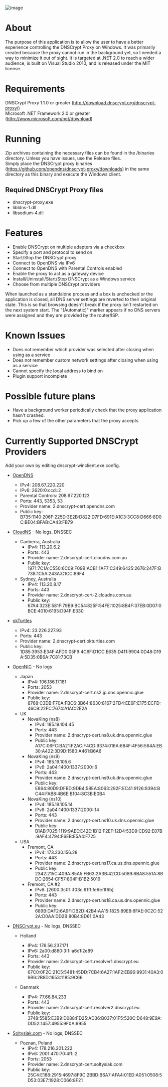 ![image](https://raw.github.com/Noxwizard/dnscrypt-winclient/master/screenshot.png)

About
=====
The purpose of this application is to allow the user to have a better experience controlling the DNSCrypt Proxy on Windows. It was primarily created because the proxy cannot run in the background yet, so I needed a way to minimize it out of sight. It is targeted at .NET 2.0 to reach a wider audience, is built on Visual Studio 2010, and is released under the MIT license.

Requirements
============
DNSCrypt Proxy 1.1.0 or greater (http://download.dnscrypt.org/dnscrypt-proxy/)  
Microsoft .NET Framework 2.0 or greater (http://www.microsoft.com/net/download)

Running
=======
Zip archives containing the necessary files can be found in the /binaries directory. Unless you have issues, use the Release files.  
Simply place the DNSCrypt proxy binaries (https://github.com/opendns/dnscrypt-proxy/downloads) in the same directory as this binary and execute the Windows client.

Required DNSCrypt Proxy files
-----------------------------
- dnscrypt-proxy.exe
- libldns-1.dll
- libsodium-4.dll


Features
========
- Enable DNSCrypt on multiple adapters via a checkbox
- Specify a port and protocol to send on
- Start/Stop the DNSCrypt proxy
- Connect to OpenDNS via IPv6
- Connect to OpenDNS with Parental Controls enabled
- Enable the proxy to act as a gateway device
- Install/Uninstall/Start/Stop DNSCrypt as a Windows service
- Choose from multiple DNSCrypt providers


When launched as a standalone process and a box is unchecked or the application is closed, all DNS server settings are reverted to their original state. This is so that browsing doesn't break if the proxy isn't restarted on the next system start. The "(Automatic)" marker appears if no DNS servers were assigned and they are provided by the router/ISP.

Known Issues
============
- Does not remember which provider was selected after closing when using as a service
- Does not remember custom network settings after closing when using as a service
- Cannot specify the local address to bind on
- Plugin support incomplete

Possible future plans
=====================
- Have a background worker periodically check that the proxy application hasn't crashed.
- Pick up a few of the other parameters that the proxy accepts

Currently Supported DNSCrypt Providers
======================================
Add your own by editing dnscrypt-winclient.exe.config.

* [OpenDNS](http://www.opendns.com)
  - IPv4: 208.67.220.220
  - IPv6: 2620:0:ccd::2
  - Parental Controls: 208.67.220.123
  - Ports: 443, 5353, 53
  - Provider name: 2.dnscrypt-cert.opendns.com
  - Public key: B735:1140:206F:225D:3E2B:D822:D7FD:691E:A1C3:3CC8:D666:8D0C:BE04:BFAB:CA43:FB79

* [CloudNS](https://cloudns.com.au/) - No logs, DNSSEC
  * Canberra, Australia
    - IPv4: 113.20.6.2
	- Ports: 443
    - Provider name: 2.dnscrypt-cert.cloudns.com.au
    - Public key: 1971:7C1A:C550:6C09:F09B:ACB1:1AF7:C349:6425:2676:247F:B738:1C5A:243A:C1CC:89F4
  * Sydney, Australia
    - IPv4: 113.20.8.17
	- Ports: 443
    - Provider name: 2.dnscrypt-cert-2.cloudns.com.au
    - Public key: 67A4:323E:581F:79B9:BC54:825F:54FE:1025:8B4F:37EB:0D07:0BCE:4010:6195:D94F:E330

* [okTurtles](http://okturtles.com)
  - IPv4: 23.226.227.93
  - Ports: 443
  - Provider name: 2.dnscrypt-cert.okturtles.com
  - Public key: 1D85:3953:E34F:AFD0:05F9:4C6F:D1CC:E635:D411:9904:0D48:D19A:5D35:0B6A:7C81:73CB

* [OpenNIC](http://www.opennicproject.org/) - No logs
  * Japan
    - IPv4: 106.186.17.181
	- Ports: 2053
    - Provider name: 2.dnscrypt-cert.ns2.jp.dns.opennic.glue
    - Public key: 8768:C3DB:F70A:FBC6:3B64:8630:8167:2FD4:EE6F:E175:ECFD:46C9:22FC:7674:A1AC:2E2A
  * UK
    * NovaKing (ns8)
      - IPv4: 185.19.104.45
	  - Ports: 443
      - Provider name: 2.dnscrypt-cert.ns8.uk.dns.opennic.glue
      - Public key: A17C:06FC:BA21:F2AC:F4CD:9374:016A:684F:4F56:564A:EB30:A422:3D9D:1580:A461:B6A6
    * NovaKing (ns9)
      - IPv4: 185.19.105.6
	  - IPv6: 2a04:1400:1337:2000::6
	  - Ports: 443
      - Provider name: 2.dnscrypt-cert.ns9.uk.dns.opennic.glue
      - Public key: E864:80D9:DFBD:9DB4:58EA:8063:292F:EC41:9126:8394:BC44:FAB8:4B6E:B104:8C3B:E0B4
    * NovaKing (ns10)
      - IPv4: 185.19.105.14
	  - IPv6: 2a04:1400:1337:2000::14
	  - Ports: 443
      - Provider name: 2.dnscrypt-cert.ns10.uk.dns.opennic.glue
      - Public key: B1AB:7025:1119:9AEE:E42E:1B12:F2EF:12D4:53D9:CD92:E07B:9AF4:4794:F6EB:E5A4:F725
  * USA
    * Fremont, CA
      - IPv4: 173.230.156.28
	  - Ports: 443
      - Provider name: 2.dnscrypt-cert.ns17.ca.us.dns.opennic.glue
      - Public key: 2342:215C:409A:85A5:FB63:2A3B:42CD:5089:6BA8:551A:8BDC:2654:CF57:804F:B1B2:5019
    * Fremont, CA #2
      - IPv6: [2600:3c01::f03c:91ff:fe6e:1f6b]
	  - Ports: 443
      - Provider name: 2.dnscrypt-cert.ns18.ca.us.dns.opennic.glue
      - Public key: 689B:DAF2:6A9F:DB2D:42B4:AA15:1825:89E8:6FAE:0C2C:522A:D0AA:DD2B:80B4:8D61:0A43

* [DNSCrypt.eu](http://dnscrypt.eu/) - No logs, DNSSEC
  * Holland
    - IPv4: 176.56.237.171
	- IPv6: 2a00:d880:3:1::a6c1:2e89
	- Ports: 443
    - Provider name: 2.dnscrypt-cert.resolver1.dnscrypt.eu
    - Public key: 67C0:0F2C:21C5:5481:45DD:7CB4:6A27:1AF2:EB96:9931:40A3:09B6:2B8D:1653:1185:9C66

  * Denmark
    - IPv4: 77.66.84.233
	- Ports: 443
    - Provider name: 2.dnscrypt-cert.resolver2.dnscrypt.eu
    - Public key: 3748:5585:E3B9:D088:FD25:AD36:B037:01F5:520C:D648:9E9A:DD52:1457:4955:9F0A:9955

* [Soltysiak.com](http://dc1.soltysiak.com/) - No logs, DNSSEC
  * Poznan, Poland
    - IPv4: 178.216.201.222
	- IPv6: 2001:470:70:4ff::2
	- Ports: 2053
    - Provider name: 2.dnscrypt-cert.soltysiak.com
    - Public key: 25C4:E188:2915:4697:8F9C:2BBD:B6A7:AFA4:01ED:A051:0508:5D53:03E7:1928:C066:8F21
